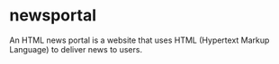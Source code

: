 # newsportal
An HTML news portal is a website that uses HTML (Hypertext Markup Language) to deliver news to users.
